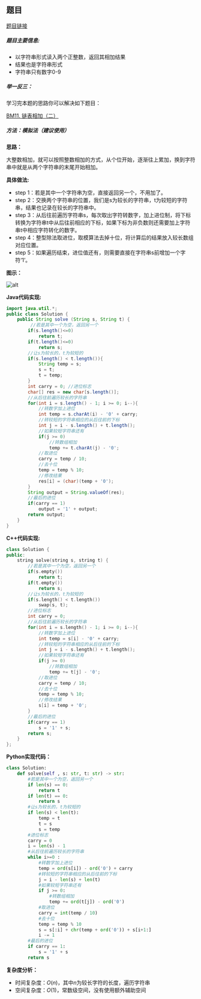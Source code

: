 ## 题目
[题目链接](https://www.nowcoder.com/practice/11ae12e8c6fe48f883cad618c2e81475?tpId=295&tqId=1061819&sourceUrl=/exam/oj&channenl=wgithub&fromPut=wgithub)

##### 题目主要信息:
- 以字符串形式读入两个正整数，返回其相加结果
- 结果也是字符串形式
- 字符串只有数字0-9

##### 举一反三：

学习完本题的思路你可以解决如下题目：

[BM11. 链表相加（二）](https://www.nowcoder.com/practice/c56f6c70fb3f4849bc56e33ff2a50b6b?tpId=295&tqId=1008772)

##### 方法：模拟法（建议使用）

**思路：**

大整数相加，就可以按照整数相加的方式，从个位开始，逐渐往上累加，换到字符串中就是从两个字符串的末尾开始相加。

**具体做法:**

- step 1：若是其中一个字符串为空，直接返回另一个，不用加了。
- step 2：交换两个字符串的位置，我们是s为较长的字符串，t为较短的字符串，结果也记录在较长的字符串中。
- step 3：从后往前遍历字符串s，每次取出字符转数字，加上进位制，将下标转换为字符串t中从后往前相应的下标，如果下标为非负数则还需要加上字符串t中相应字符转化的数字。
- step 4：整型除法取进位，取模算法去掉十位，将计算后的结果放入较长数组对应位置。
- step 5：如果遍历结束，进位值还有，则需要直接在字符串s前增加一个字符‘1’。

**图示：**

![alt](https://uploadfiles.nowcoder.com/images/20220221/397721558_1645413194503/37AB54C1187D8CBD259BE9C68115181D)

**Java代码实现:**
```java
import java.util.*;
public class Solution {
    public String solve (String s, String t) {
         //若是其中一个为空，返回另一个
        if(s.length()<=0)
            return t;
        if(t.length()<=0)
            return s;
        //让s为较长的，t为较短的
        if(s.length() < t.length()){ 
            String temp = s;
            s = t;
            t = temp;
        }
        int carry = 0; //进位标志
        char[] res = new char[s.length()];
        //从后往前遍历较长的字符串
        for(int i = s.length() - 1; i >= 0; i--){ 
            //转数字加上进位
            int temp = s.charAt(i) - '0' + carry; 
            //转较短的字符串相应的从后往前的下标
            int j = i - s.length() + t.length(); 
            //如果较短字符串还有
            if(j >= 0) 
                //转数组相加
                temp += t.charAt(j) - '0'; 
            //取进位
            carry = temp / 10; 
            //去十位
            temp = temp % 10; 
            //修改结果
            res[i] = (char)(temp + '0'); 
        }
        String output = String.valueOf(res);
        //最后的进位
        if(carry == 1) 
            output = '1' + output;
        return output;
    }
}
```
**C++代码实现:**
```cpp
class Solution {
public:
    string solve(string s, string t) {
        //若是其中一个为空，返回另一个
        if(s.empty())
            return t;
        if(t.empty())
            return s;
        //让s为较长的，t为较短的
        if(s.length() < t.length()) 
            swap(s, t);
        //进位标志
        int carry = 0; 
        //从后往前遍历较长的字符串
        for(int i = s.length() - 1; i >= 0; i--){ 
            //转数字加上进位
            int temp = s[i] - '0' + carry; 
            //转较短的字符串相应的从后往前的下标
            int j = i - s.length() + t.length(); 
            //如果较短字符串还有
            if(j >= 0) 
                //转数组相加
                temp += t[j] - '0'; 
            //取进位
            carry = temp / 10; 
            //去十位
            temp = temp % 10; 
            //修改结果
            s[i] = temp + '0'; 
        }
        //最后的进位
        if(carry == 1) 
            s = '1' + s;
        return s;
    }
};
```

**Python实现代码：**
```python
class Solution:
    def solve(self , s: str, t: str) -> str:
        #若是其中一个为空，返回另一个
        if len(s) == 0:
            return t
        if len(t) == 0:
            return s
        #让s为较长的，t为较短的
        if len(s) < len(t): 
            temp = t
            t = s
            s = temp
        #进位标志
        carry = 0 
        i = len(s) - 1
        #从后往前遍历较长的字符串
        while i>=0 :
            #转数字加上进位
            temp = ord(s[i]) - ord('0') + carry
            #转较短的字符串相应的从后往前的下标
            j = i - len(s) + len(t) 
            #如果较短字符串还有
            if j >= 0: 
                #转数组相加
                temp += ord(t[j]) - ord('0') 
            #取进位
            carry = int(temp / 10) 
            #去十位
            temp = temp % 10 
            s = s[:i] + chr(temp + ord('0')) + s[i+1:]
            i -= 1
        #最后的进位
        if carry == 1: 
            s = '1' + s
        return s
```
**复杂度分析：**
- 时间复杂度：$O(n)$，其中$n$为较长字符的长度，遍历字符串
- 空间复杂度：$O(1)$，常数级空间，没有使用额外辅助空间